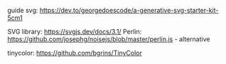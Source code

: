 
guide svg: https://dev.to/georgedoescode/a-generative-svg-starter-kit-5cm1 

SVG library: https://svgjs.dev/docs/3.1/ 
Perlin: https://github.com/josephg/noisejs/blob/master/perlin.js - alternative 

tinycolor: https://github.com/bgrins/TinyColor 
